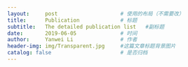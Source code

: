 ```yaml
---
layout:     post   				    # 使用的布局（不需要改）
title:      Publication 	        # 标题 
subtitle:   The detailed publication list   #副标题
date:       2019-06-05 				# 时间
author:     Yanwei Li				# 作者
header-img: img/Transparent.jpg 	#这篇文章标题背景图片
catalog: false 						# 是否归档
---
```


<!-- > Accepted by **CVPR 2019**, Long Beach, USA -->